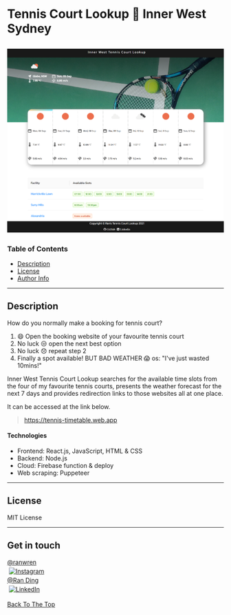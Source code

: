 # Tennis Court Lookup :triangular_flag_on_post: Inner West Sydney

## ![Project Image](./src/assets/desktop.png)

### Table of Contents

- [Description](#description)
- [License](#license)
- [Author Info](#author-info)

---

## Description

How do you normally make a booking for tennis court?

1. :smile: Open the booking website of your favourite tennis court
2. No luck :unamused: open the next best option
3. No luck :disappointed: repeat step 2
4. Finally a spot available! BUT BAD WEATHER :scream: os: "I've just wasted 10mins!"

Inner West Tennis Court Lookup searches for the available time slots from the four of my favourite tennis courts, presents the weather forecast for the next 7 days and provides redirection links to those websites all at one place.

It can be accessed at the link below.

> https://tennis-timetable.web.app

#### Technologies

- Frontend: React.js, JavaScript, HTML & CSS
- Backend: Node.js
- Cloud: Firebase function & deploy
- Web scraping: Puppeteer

---

## License

MIT License

---

## Get in touch

<div>
  <a href="https://www.instagram.com/ranwren/">
    <div>@ranwren</div>
    <img src="https://raw.githubusercontent.com/MikeCodesDotNET/MikeCodesDotNET/a8abbf37441f3253f74ea255a47f289208d7568c/Resources/instagram.svg" alt="Instagram" style="vertical-align:top; margin:4px">
  </a>
<a href="https://www.linkedin.com/in/ding-ran/">
  <div>@Ran Ding</div>
    <img src="https://raw.githubusercontent.com/MikeCodesDotNET/MikeCodesDotNET/a8abbf37441f3253f74ea255a47f289208d7568c/Resources/linkedIn.svg" alt="LinkedIn" style="vertical-align:top; margin:4px">
  </a>
</div>

[Back To The Top](#)
